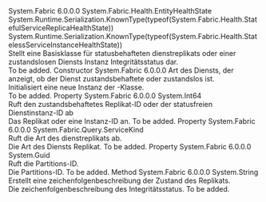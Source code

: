 <Type Name="ReplicaHealthState" FullName="System.Fabric.Health.ReplicaHealthState">
  <TypeSignature Language="C#" Value="public abstract class ReplicaHealthState : System.Fabric.Health.EntityHealthState" />
  <TypeSignature Language="ILAsm" Value=".class public auto ansi abstract beforefieldinit ReplicaHealthState extends System.Fabric.Health.EntityHealthState" />
  <TypeSignature Language="DocId" Value="T:System.Fabric.Health.ReplicaHealthState" />
  <TypeSignature Language="VB.NET" Value="Public MustInherit Class ReplicaHealthState&#xA;Inherits EntityHealthState" />
  <TypeSignature Language="F#" Value="type ReplicaHealthState = class&#xA;    inherit EntityHealthState" />
  <AssemblyInfo>
    <AssemblyName>System.Fabric</AssemblyName>
    <AssemblyVersion>6.0.0.0</AssemblyVersion>
  </AssemblyInfo>
  <Base>
    <BaseTypeName>System.Fabric.Health.EntityHealthState</BaseTypeName>
  </Base>
  <Interfaces />
  <Attributes>
    <Attribute>
      <AttributeName>System.Runtime.Serialization.KnownType(typeof(System.Fabric.Health.StatefulServiceReplicaHealthState))</AttributeName>
    </Attribute>
    <Attribute>
      <AttributeName>System.Runtime.Serialization.KnownType(typeof(System.Fabric.Health.StatelessServiceInstanceHealthState))</AttributeName>
    </Attribute>
  </Attributes>
  <Docs>
    <summary>
      <para>Stellt eine Basisklasse für statusbehafteten dienstreplikats oder einer zustandslosen Diensts Instanz Integritätsstatus dar.</para>
    </summary>
    <remarks>To be added.</remarks>
  </Docs>
  <Members>
    <Member MemberName=".ctor">
      <MemberSignature Language="C#" Value="protected ReplicaHealthState (System.Fabric.Query.ServiceKind kind);" />
      <MemberSignature Language="ILAsm" Value=".method familyhidebysig specialname rtspecialname instance void .ctor(valuetype System.Fabric.Query.ServiceKind kind) cil managed" />
      <MemberSignature Language="DocId" Value="M:System.Fabric.Health.ReplicaHealthState.#ctor(System.Fabric.Query.ServiceKind)" />
      <MemberSignature Language="VB.NET" Value="Protected Sub New (kind As ServiceKind)" />
      <MemberSignature Language="F#" Value="new System.Fabric.Health.ReplicaHealthState : System.Fabric.Query.ServiceKind -&gt; System.Fabric.Health.ReplicaHealthState" Usage="new System.Fabric.Health.ReplicaHealthState kind" />
      <MemberType>Constructor</MemberType>
      <AssemblyInfo>
        <AssemblyName>System.Fabric</AssemblyName>
        <AssemblyVersion>6.0.0.0</AssemblyVersion>
      </AssemblyInfo>
      <Parameters>
        <Parameter Name="kind" Type="System.Fabric.Query.ServiceKind" />
      </Parameters>
      <Docs>
        <param name="kind">Art des Diensts, der anzeigt, ob der Dienst zustandsbehaftete oder zustandslos ist.</param>
        <summary>
          <para>Initialisiert eine neue Instanz der <see cref="T:System.Fabric.Health.ReplicaHealthState" />-Klasse.</para>
        </summary>
        <remarks>To be added.</remarks>
      </Docs>
    </Member>
    <Member MemberName="Id">
      <MemberSignature Language="C#" Value="public long Id { get; }" />
      <MemberSignature Language="ILAsm" Value=".property instance int64 Id" />
      <MemberSignature Language="DocId" Value="P:System.Fabric.Health.ReplicaHealthState.Id" />
      <MemberSignature Language="VB.NET" Value="Public ReadOnly Property Id As Long" />
      <MemberSignature Language="F#" Value="member this.Id : int64" Usage="System.Fabric.Health.ReplicaHealthState.Id" />
      <MemberType>Property</MemberType>
      <AssemblyInfo>
        <AssemblyName>System.Fabric</AssemblyName>
        <AssemblyVersion>6.0.0.0</AssemblyVersion>
      </AssemblyInfo>
      <ReturnValue>
        <ReturnType>System.Int64</ReturnType>
      </ReturnValue>
      <Docs>
        <summary>
          <para>Ruft den zustandsbehaftetes Replikat-ID oder der statusfreien Dienstinstanz-ID ab</para>
        </summary>
        <value>
          <para>Das Replikat oder eine Instanz-ID an.</para>
        </value>
        <remarks>To be added.</remarks>
      </Docs>
    </Member>
    <Member MemberName="Kind">
      <MemberSignature Language="C#" Value="public System.Fabric.Query.ServiceKind Kind { get; }" />
      <MemberSignature Language="ILAsm" Value=".property instance valuetype System.Fabric.Query.ServiceKind Kind" />
      <MemberSignature Language="DocId" Value="P:System.Fabric.Health.ReplicaHealthState.Kind" />
      <MemberSignature Language="VB.NET" Value="Public ReadOnly Property Kind As ServiceKind" />
      <MemberSignature Language="F#" Value="member this.Kind : System.Fabric.Query.ServiceKind" Usage="System.Fabric.Health.ReplicaHealthState.Kind" />
      <MemberType>Property</MemberType>
      <AssemblyInfo>
        <AssemblyName>System.Fabric</AssemblyName>
        <AssemblyVersion>6.0.0.0</AssemblyVersion>
      </AssemblyInfo>
      <ReturnValue>
        <ReturnType>System.Fabric.Query.ServiceKind</ReturnType>
      </ReturnValue>
      <Docs>
        <summary>
          <para>Ruft die Art des dienstreplikats ab.</para>
        </summary>
        <value>
          <para>Die Art des Diensts Replikat.</para>
        </value>
        <remarks>To be added.</remarks>
      </Docs>
    </Member>
    <Member MemberName="PartitionId">
      <MemberSignature Language="C#" Value="public Guid PartitionId { get; }" />
      <MemberSignature Language="ILAsm" Value=".property instance valuetype System.Guid PartitionId" />
      <MemberSignature Language="DocId" Value="P:System.Fabric.Health.ReplicaHealthState.PartitionId" />
      <MemberSignature Language="VB.NET" Value="Public ReadOnly Property PartitionId As Guid" />
      <MemberSignature Language="F#" Value="member this.PartitionId : Guid" Usage="System.Fabric.Health.ReplicaHealthState.PartitionId" />
      <MemberType>Property</MemberType>
      <AssemblyInfo>
        <AssemblyName>System.Fabric</AssemblyName>
        <AssemblyVersion>6.0.0.0</AssemblyVersion>
      </AssemblyInfo>
      <ReturnValue>
        <ReturnType>System.Guid</ReturnType>
      </ReturnValue>
      <Docs>
        <summary>
          <para>Ruft die Partitions-ID.</para>
        </summary>
        <value>
          <para>Die Partitions-ID.</para>
        </value>
        <remarks>To be added.</remarks>
      </Docs>
    </Member>
    <Member MemberName="ToString">
      <MemberSignature Language="C#" Value="public override string ToString ();" />
      <MemberSignature Language="ILAsm" Value=".method public hidebysig virtual instance string ToString() cil managed" />
      <MemberSignature Language="DocId" Value="M:System.Fabric.Health.ReplicaHealthState.ToString" />
      <MemberSignature Language="VB.NET" Value="Public Overrides Function ToString () As String" />
      <MemberSignature Language="F#" Value="override this.ToString : unit -&gt; string" Usage="replicaHealthState.ToString " />
      <MemberType>Method</MemberType>
      <AssemblyInfo>
        <AssemblyName>System.Fabric</AssemblyName>
        <AssemblyVersion>6.0.0.0</AssemblyVersion>
      </AssemblyInfo>
      <ReturnValue>
        <ReturnType>System.String</ReturnType>
      </ReturnValue>
      <Parameters />
      <Docs>
        <summary>
            Erstellt eine zeichenfolgenbeschreibung der Zustand des Replikats.
            </summary>
        <returns>Die zeichenfolgenbeschreibung des Integritätsstatus.</returns>
        <remarks>To be added.</remarks>
      </Docs>
    </Member>
  </Members>
</Type>